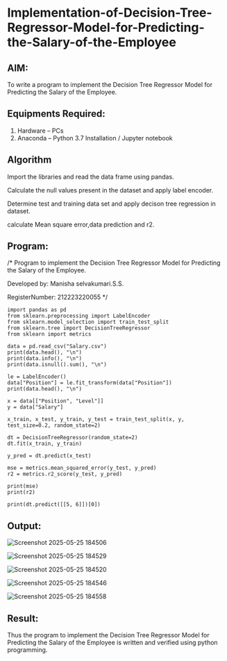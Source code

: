 # Implementation-of-Decision-Tree-Regressor-Model-for-Predicting-the-Salary-of-the-Employee

## AIM:
To write a program to implement the Decision Tree Regressor Model for Predicting the Salary of the Employee.

## Equipments Required:
1. Hardware – PCs
2. Anaconda – Python 3.7 Installation / Jupyter notebook

## Algorithm
Import the libraries and read the data frame using pandas.

Calculate the null values present in the dataset and apply label encoder.

Determine test and training data set and apply decison tree regression in dataset.

calculate Mean square error,data prediction and r2.

## Program:
/*
Program to implement the Decision Tree Regressor Model for Predicting the Salary of the Employee.

Developed by: Manisha selvakumari.S.S.

RegisterNumber:  212223220055
*/
```
import pandas as pd
from sklearn.preprocessing import LabelEncoder
from sklearn.model_selection import train_test_split
from sklearn.tree import DecisionTreeRegressor
from sklearn import metrics

data = pd.read_csv("Salary.csv")
print(data.head(), "\n")
print(data.info(), "\n")
print(data.isnull().sum(), "\n")

le = LabelEncoder()
data["Position"] = le.fit_transform(data["Position"])
print(data.head(), "\n")

x = data[["Position", "Level"]]
y = data["Salary"]

x_train, x_test, y_train, y_test = train_test_split(x, y, test_size=0.2, random_state=2)

dt = DecisionTreeRegressor(random_state=2)
dt.fit(x_train, y_train)

y_pred = dt.predict(x_test)

mse = metrics.mean_squared_error(y_test, y_pred)
r2 = metrics.r2_score(y_test, y_pred)

print(mse)
print(r2)

print(dt.predict([[5, 6]])[0])
```

## Output:

![Screenshot 2025-05-25 184506](https://github.com/user-attachments/assets/d03338cf-a1b1-4e6f-afa2-1648ff2e2e6d)

![Screenshot 2025-05-25 184529](https://github.com/user-attachments/assets/65c00c39-73f7-47c1-b5e9-e921ebb7effa)

![Screenshot 2025-05-25 184520](https://github.com/user-attachments/assets/3cbc0542-f75d-4f3f-95cf-ae6656655207)

![Screenshot 2025-05-25 184546](https://github.com/user-attachments/assets/3e51d587-84df-4851-9a5f-ea30594368e7)

![Screenshot 2025-05-25 184558](https://github.com/user-attachments/assets/86f2b637-aa21-4d28-b10e-dd87a75f6f07)



## Result:
Thus the program to implement the Decision Tree Regressor Model for Predicting the Salary of the Employee is written and verified using python programming.
